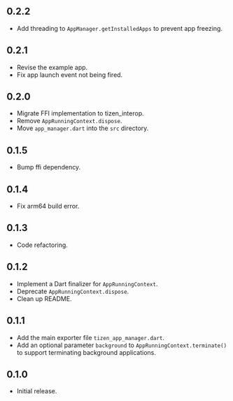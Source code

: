 ## 0.2.2

* Add threading to `AppManager.getInstalledApps` to prevent app freezing.

## 0.2.1

* Revise the example app.
* Fix app launch event not being fired.

## 0.2.0

* Migrate FFI implementation to tizen_interop.
* Remove `AppRunningContext.dispose`.
* Move `app_manager.dart` into the `src` directory.

## 0.1.5

* Bump ffi dependency.

## 0.1.4

* Fix arm64 build error.

## 0.1.3

* Code refactoring.

## 0.1.2

* Implement a Dart finalizer for `AppRunningContext`.
* Deprecate `AppRunningContext.dispose`.
* Clean up README.

## 0.1.1

* Add the main exporter file `tizen_app_manager.dart`.
* Add an optional parameter `background` to `AppRunningContext.terminate()`
  to support terminating background applications.

## 0.1.0

* Initial release.
